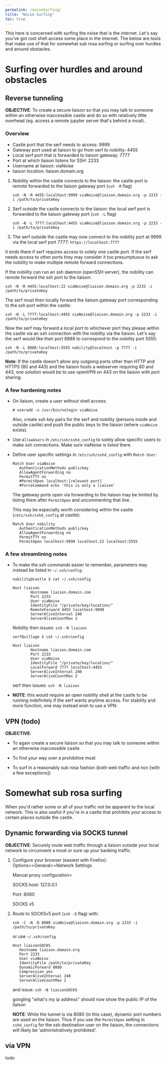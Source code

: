 ```yaml
---
permalink: /noiseSurfing/
title: "Noise Surfing"
toc: true
---
```


This here is concerned with surfing the noise that is the internet. Let's say you've got root shell access some place in the internet. The below are tools that make use of that for somewhat sub rosa surfing or surfing over hurdles and around obstacles.

# Surfing over hurdles and around obstacles

## Reverse tunneling
**OBJECTIVE**: To create a secure liaison so that you may talk to someone within an otherwise inaccessible castle and do so with relatively little overhead (eg. access a remote jupyter server that's behind a moat).

### Overview

- Castle port that the serf needs to access:  9999
- Gateway port used at liaison to go from serf to nobility:  4455
- Local serf port that is forwarded to liaison gateway:  7777
- Port at which liaison listens for SSH:  2233
- Username at liaison:  viaNoise
- liaison location: liaison.domain.org

1.  Nobility within the castle connects to the liaison: the castle port is remote forwarded to the liaison gateway port (`ssh -R` flag)
    ```
    ssh -N -R 4455:localhost:9999 viaNoise@liaison.domain.org -p 2233 -i /path/to/privateKey
    ```
2.  Serf outside the castle connects to the liaison:  the local serf port is forwarded to the liaison gateway port (`ssh -L` flag)
    ```
    ssh -N -L 7777:localhost:4455 viaNoise@liaison.domain.org -p 2233 -i /path/to/privateKey
    ```
3.  The serf outside the castle may now connect to the nobility port at 9999 via the local serf port 7777: `https://localhost:7777`


It ends there if serf requires access to solely one castle port.  If the serf needs access to other ports they may consider it too presumptuous to ask the nobility to make multiple remote forward connections.  

If the nobility can run an ssh daemon (openSSH server), the nobility can remote forward the ssh port to the liaison: 
```
ssh -N -R 4455:localhost:22 viaNoise@liaison.domain.org -p 2233 -i /path/to/privateKey
```

The serf must then locally forward the liaison gateway port corresponding to the ssh port within the castle:
```
ssh -N -L 7777:localhost:4455 viaNoise@liaison.domain.org -p 2233 -i /path/to/privateKey
```
Now the serf may forward a local port to whichever port they please within the castle via an ssh connection with the nobility via the liaison.  Let's say the serf would like their port 8888 to correspond to the nobility port 5555:
```
ssh -N -L 8888:localhost:5555 nobility@localhost -p 7777 -i /path/to/privateKey
```

**Note**: If the castle doesn't allow any outgoing ports other than HTTP and HTTPS (80 and 443) and the liaison hosts a webserver requiring 80 and 443, one solution would be to use openVPN on 443 on the liaison with port sharing.

### A few hardening notes

-  On liaison, create a user without shell access:

    ```
    # useradd -s /usr/bin/nologin viaNoise
    ```

   Also, create ssh key pairs for the serf and nobility (persons inside and outside castle) and push the public keys to the liaison (where `viaNoise` exists).

- Use `AllowUsers` in `/etc/ssh/sshd_config` to solely allow specific users to make ssh connections. Make sure viaNoise is listed there.

- Define user specific settings in `/etc/ssh/sshd_config` with `Match User`:
    ```
    Match User viaNoise
       AuthenticationMethods publickey
       AllowAgentForwarding no
       PermitTTY no
       #PermitOpen localhost:[relevant port]
       #ForceCommand echo 'this is only a liaison'
    ```
    The gateway ports open via forwarding to the liaison may be limited by listing them after `PermitOpen` and uncommenting that line.

    This may be especially worth considering within the castle (`/etc/ssh/sshd_config` at castle):
    ```
    Match User nobility
       AuthenticationMethods publickey
       AllowAgentForwarding no
       PermitTTY no
       PermitOpen localhost:9999 localhost:22 localhost:5555
    ```

### A few streamlining notes

- To make the ssh commands easier to remember, parameters may instead be listed in `~/.ssh/config`:

    `nobility@castle $ cat ~/.ssh/config`

    ```
    Host liaison
            Hostname liaison.domain.com
            Port 2233
            User viaNoise
            IdentityFile "/private/key/location/"
            RemoteForward 4455 localhost:9999
            ServerAliveInterval 240
            ServerAliveCountMax 2
    ```
    
    Nobility then issues:  `ssh -N liaison`

    
    `serf@village $ cat ~/.ssh/config`

    ```
    Host liaison
            Hostname liaison.domain.com
            Port 2233
            User viaNoise
            IdentityFile "/private/key/location/"
            LocalForward 7777 localhost:4455
            ServerAliveInterval 240
            ServerAliveCountMax 2
    ```
    
    serf then issues:  `ssh -N liaison`

- **NOTE**: this would require an open nobility shell at the castle to be running indefinitely if the serf wants anytime access. For stability and more function, one may instead wish to use a VPN.
    
## VPN (todo)
**OBJECTIVE**: 

- To again create a secure liaison so that you may talk to someone within an otherwise inaccessible castle

- To find your way over a prohibitive moat
- To surf in a reasonably sub rosa fashion (both web traffic and non [with a few exceptions])

   

# Somewhat sub rosa surfing

When you'd rather some or all of your traffic not be apparent to the local network. This is also useful if you're in a castle that prohibits your access to certain places outside the castle.

## Dynamic forwarding via SOCKS tunnel

**OBJECTIVE**: Securely route web traffic through a liaison outside your local network to circumvent a moat or sure up your banking traffic.

1. Configure your browser (easiest with Firefox):  Options>>General>>Network Settings

    Manual proxy configuration>
    
    SOCKS host: 127.0.0.1

    Port:  8080

    SOCKS v5

2. Route to SOCKSv5 port (`ssh -D` flag) with:
    ```
    ssh -C -N -D 8080 viaNoise@liaison.domain.org -p 2233 -i /path/to/privateKey
    ```

   or use `~/.ssh/config`
   ```
   Host liaisonSOCKS
      Hostname liaison.domain.org
      Port 2233
      User viaNoise
      IdentityFile /path/to/privateKey
      DynamicForward 8080
      Compression yes
      ServerAliveInterval 240
      ServerAliveCountMax 2

   ```
   and issue: `ssh -N liaisonSOCKS`

   googling "what's my ip address" should now show the public IP of the liaison

   **NOTE**:  While the tunnel is via 8080 (in this case), dynamic port numbers are used on the liaison.  Thus if you use the `PermitOpen` setting in `sshd_config` for the ssh destination user on the liaison, the connections will likely be 'administratively prohibited'.

## via VPN

todo